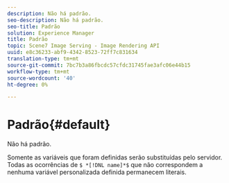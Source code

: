 ```yaml
---
description: Não há padrão.
seo-description: Não há padrão.
seo-title: Padrão
solution: Experience Manager
title: Padrão
topic: Scene7 Image Serving - Image Rendering API
uuid: e8c36233-abf9-4342-8523-72ff7c831634
translation-type: tm+mt
source-git-commit: 7bc7b3a86fbcdc57cfdc31745fae3afc06e44b15
workflow-type: tm+mt
source-wordcount: '40'
ht-degree: 0%

---
```



# Padrão{#default}

Não há padrão.

Somente as variáveis que foram definidas serão substituídas pelo servidor. Todas as ocorrências de `$ *[!DNL name]*$` que não correspondem a nenhuma variável personalizada definida permanecem literais.
